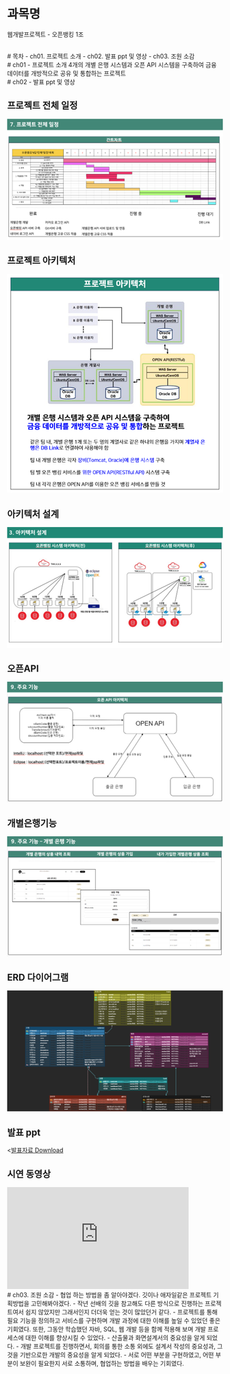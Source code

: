 # 과목명 
웹개발프로젝트 - 오픈뱅킹 1조

<br>
# 목차
 - ch01. 프로젝트 소개
 - ch02. 발표 ppt 및 영상
 - ch03. 조원 소감

<br>
# ch01 - 프로젝트 소개
4개의 개별 은행 시스템과 오픈 API 시스템을 구축하여 금융 데이터를 개방적으로 공유 및 통합하는 프로젝트

<br>
# ch02 - 발표 ppt 및 영상

## 프로젝트 전체 일정
   <img src="./%ED%94%84%EB%A1%9C%EC%A0%9D%ED%8A%B8%EC%A0%84%EC%B2%B4%EC%9D%BC%EC%A0%95.png"/><br>

## 프로젝트 아키텍처
   <img src="./%ED%94%84%EB%A1%9C%EC%A0%9D%ED%8A%B8%EC%95%84%ED%82%A4%ED%85%8D%EC%B2%98.png"/><br>

## 아키텍처 설계
   <img src="./%EC%95%84%ED%82%A4%ED%85%8D%EC%B2%98%EC%84%A4%EA%B3%84.png"/><br>

## 오픈API
   <img src="./%EC%98%A4%ED%94%88API.png"/><br>

## 개별은행기능
   <img src="./%EA%B0%9C%EB%B3%84%EC%9D%80%ED%96%89%EA%B8%B0%EB%8A%A5.png"/><br>

## ERD 다이어그램
   <img src="./ERD.png"/><br>

## 발표 ppt
   <[발표자료 Download](오픈뱅킹1조_웹개발프로젝트.pptx)

## 시연 동영상  
<iframe width="424" height="238" src="https://www.youtube.com/embed/reOGfxYJre0" title="YouTube video player" frameborder="0" allow="accelerometer; autoplay; clipboard-write; encrypted-media; gyroscope; picture-in-picture" allowfullscreen></iframe>

<br>
# ch03. 조원 소감
  - 협업 하는 방법을 좀 알아야겠다. 깃이나 애자일같은 프로젝트 기획방법을 고민해봐야겠다. 
  - 작년 선배의 깃을 참고해도 다른 방식으로 진행하는 프로젝트여서 쉽지 않았지만 그래서인지 더더욱 얻는 것이 많았던거 같다.
  - 프로젝트를 통해 필요 기능을 정의하고 서비스를 구현하며 개발 과정에 대한 이해를 높일 수 있었던 좋은 기회였다. 또한, 그동안 학습했던 자바, SQL, 웹 개발 등을 함께 적용해 보며 개발 프로세스에 대한 이해를 향상시킬 수 있었다.
  - 산출물과 화면설계서의 중요성을 알게 되었다. 
  - 개발 프로젝트를 진행하면서, 회의를 통한 소통 외에도 설계서 작성의 중요성과, 그것을 기반으로한 개발의 중요성을 알게 되었다. 
  - 서로 어떤 부분을 구현하였고, 어떤 부분이 보완이 필요한지 서로 소통하며, 협업하는 방법을 배우는 기회였다. 
